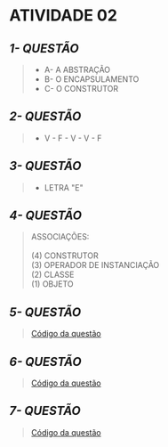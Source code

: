 # **ATIVIDADE 02**
## *1- QUESTÃO*
> * A- A ABSTRAÇÃO <br>
> * B- O ENCAPSULAMENTO <br>
> * C- O CONSTRUTOR <br>

## *2- QUESTÃO*
> * V - F - V - V - F

## *3- QUESTÃO*
> * LETRA "E"

## *4- QUESTÃO*
> ASSOCIAÇÕES:<br><br>
> (4) CONSTRUTOR<br>
> (3) OPERADOR DE INSTANCIAÇÃO <br>
> (2) CLASSE <br>
> (1) OBJETO <br>

## *5- QUESTÃO*
> [Código da questão](https://github.com/KaioGabriel-the/Programa-orientada-a-objetos/tree/5ae0fd2ec82fed741f306e25ba92eae1eeb7369a/atividade02/typescript)

## *6- QUESTÃO*
> [Código da questão]()

## *7- QUESTÃO*
> [Código da questão]()
